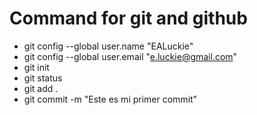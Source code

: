 # Command for git and github

- git config --global user.name "EALuckie"
- git config --global user.email "e.luckie@gmail.com"
- git init
- git status
- git add .
- git commit -m "Este es mi primer commit"
